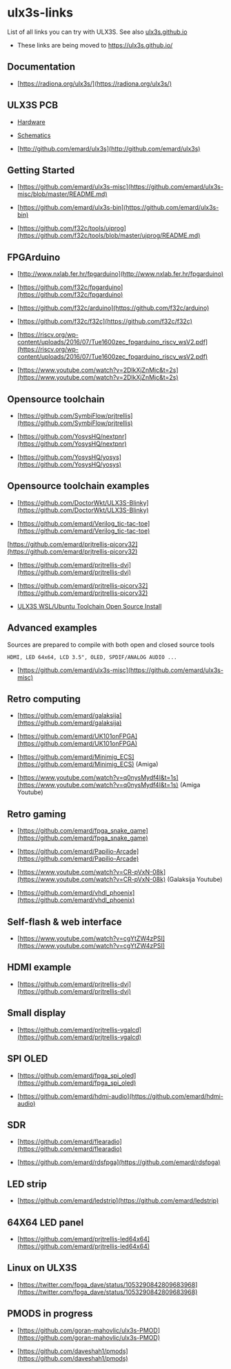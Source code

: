 # ulx3s-links
List of all links you can try with ULX3S. See also [ulx3s.github.io](https://ulx3s.github.io/)

* These links are being moved to https://ulx3s.github.io/

##  Documentation

* [https://radiona.org/ulx3s/](https://radiona.org/ulx3s/)

##  ULX3S PCB

* [Hardware](https://github.com/emard/ulx3s)

* [Schematics](https://github.com/emard/ulx3s/blob/master/doc/schematics.pdf)

* [http://github.com/emard/ulx3s](http://github.com/emard/ulx3s)
##  Getting Started

* [https://github.com/emard/ulx3s-misc](https://github.com/emard/ulx3s-misc/blob/master/README.md)

* [https://github.com/emard/ulx3s-bin](https://github.com/emard/ulx3s-bin) 

* [https://github.com/f32c/tools/ujprog](https://github.com/f32c/tools/blob/master/ujprog/README.md)

##  FPGArduino

* [http://www.nxlab.fer.hr/fpgarduino](http://www.nxlab.fer.hr/fpgarduino)

* [https://github.com/f32c/fpgarduino](https://github.com/f32c/fpgarduino)

* [https://github.com/f32c/arduino](https://github.com/f32c/arduino)

* [https://github.com/f32c/f32c](https://github.com/f32c/f32c)

* [https://riscv.org/wp-content/uploads/2016/07/Tue1600zec_fpgarduino_riscv_wsV2.pdf](https://riscv.org/wp-content/uploads/2016/07/Tue1600zec_fpgarduino_riscv_wsV2.pdf)

* [https://www.youtube.com/watch?v=2DlkXjZnMjc&t=2s](https://www.youtube.com/watch?v=2DlkXjZnMjc&t=2s)
		
##  Opensource toolchain

* [https://github.com/SymbiFlow/prjtrellis](https://github.com/SymbiFlow/prjtrellis)

* [https://github.com/YosysHQ/nextpnr](https://github.com/YosysHQ/nextpnr)

* [https://github.com/YosysHQ/yosys](https://github.com/YosysHQ/yosys)

##  Opensource toolchain examples

* [https://github.com/DoctorWkt/ULX3S-Blinky](https://github.com/DoctorWkt/ULX3S-Blinky)

* [https://github.com/emard/Verilog_tic-tac-toe](https://github.com/emard/Verilog_tic-tac-toe)

[https://github.com/emard/prjtrellis-picorv32](https://github.com/emard/prjtrellis-picorv32)


* [https://github.com/emard/prjtrellis-dvi](https://github.com/emard/prjtrellis-dvi)


* [https://github.com/emard/prjtrellis-picorv32](https://github.com/emard/prjtrellis-picorv32)

* [ULX3S WSL/Ubuntu Toolchain Open Source Install](https://gist.github.com/gojimmypi/f96cd86b2b8595b4cf3be4baf493c5a7) 

##  Advanced examples

Sources are prepared to compile with both open and closed source tools

    HDMI, LED 64x64, LCD 3.5", OLED, SPDIF/ANALOG AUDIO ...

* [https://github.com/emard/ulx3s-misc](https://github.com/emard/ulx3s-misc)
		
##  Retro computing

* [https://github.com/emard/galaksija](https://github.com/emard/galaksija)

* [https://github.com/emard/UK101onFPGA](https://github.com/emard/UK101onFPGA)

* [https://github.com/emard/Minimig_ECS](https://github.com/emard/Minimig_ECS)
(Amiga)

* [https://www.youtube.com/watch?v=q0nysMydf4I&t=1s](https://www.youtube.com/watch?v=q0nysMydf4I&t=1s)
(Amiga Youtube)

##  Retro gaming

* [https://github.com/emard/fpga_snake_game](https://github.com/emard/fpga_snake_game)

* [https://github.com/emard/Papilio-Arcade](https://github.com/emard/Papilio-Arcade)

* [https://www.youtube.com/watch?v=CR-pVxN-08k](https://www.youtube.com/watch?v=CR-pVxN-08k) (Galaksija Youtube)

* [https://github.com/emard/vhdl_phoenix](https://github.com/emard/vhdl_phoenix)
		
##  Self-flash & web interface

* [https://www.youtube.com/watch?v=cgYtZW4zPSI](https://www.youtube.com/watch?v=cgYtZW4zPSI)
##  HDMI example

* [https://github.com/emard/prjtrellis-dvi](https://github.com/emard/prjtrellis-dvi)

##  Small display

* [https://github.com/emard/prjtrellis-vgalcd](https://github.com/emard/prjtrellis-vgalcd)

##  SPI OLED 

* [https://github.com/emard/fpga_spi_oled](https://github.com/emard/fpga_spi_oled)

* [https://github.com/emard/hdmi-audio](https://github.com/emard/hdmi-audio)

##  SDR

* [https://github.com/emard/flearadio](https://github.com/emard/flearadio)

* [https://github.com/emard/rdsfpga](https://github.com/emard/rdsfpga)

##  LED strip

* [https://github.com/emard/ledstrip](https://github.com/emard/ledstrip)

##  64X64 LED panel

* [https://github.com/emard/prjtrellis-led64x64](https://github.com/emard/prjtrellis-led64x64)

##  Linux on ULX3S

* [https://twitter.com/fpga_dave/status/1053290842809683968](https://twitter.com/fpga_dave/status/1053290842809683968)

##  PMODS in progress

* [https://github.com/goran-mahovlic/ulx3s-PMOD](https://github.com/goran-mahovlic/ulx3s-PMOD)

* [https://github.com/daveshah1/pmods](https://github.com/daveshah1/pmods)

